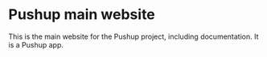 # Pushup main website

This is the main website for the Pushup project, including documentation. It
is a Pushup app.

